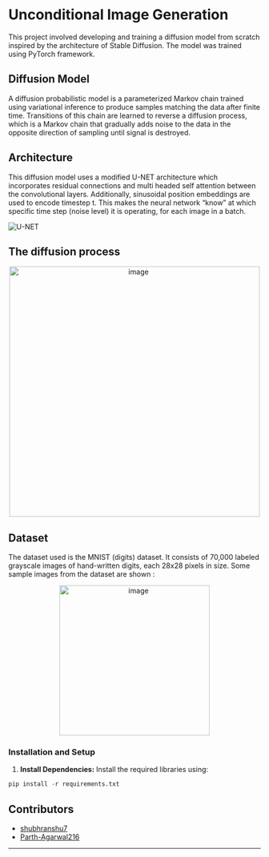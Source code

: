 # Unconditional Image Generation

This project involved developing and training a diffusion model from scratch inspired by the architecture of Stable Diffusion. The model was trained using PyTorch framework.

## Diffusion Model

A diffusion probabilistic model is a parameterized Markov chain trained using variational inference to produce samples matching the data after finite time. Transitions of this chain are learned to reverse a diffusion process, which is a Markov chain that gradually adds noise to the data in the opposite direction of sampling until signal is destroyed. 

## Architecture

This diffusion model uses a modified U-NET architecture which incorporates residual connections and multi headed self attention between the convolutional layers. Additionally, sinusoidal position embeddings are used to encode timestep t. This makes the neural network “know” at which specific time step (noise level) it is operating, for each image in a batch.

![U-NET](https://github.com/Parth-Agarwal216/Image_Generation/assets/118837763/f6d09ec8-b2f6-430e-9dce-faa48f63c963)

## The diffusion process


<div align="center">
  <img src="https://github.com/Parth-Agarwal216/Image_Generation/assets/118837763/abbac076-63bc-4bfc-a2df-a296370ccdfe" alt="image" width="500" />
</div>

## Dataset 

The dataset used is the MNIST (digits) dataset. It consists of 70,000 labeled grayscale images of hand-written digits, each 28x28 pixels in size.
Some sample images from the dataset are shown : 

<div align="center">
  <img src="https://github.com/Parth-Agarwal216/Image_Generation/assets/118837763/fa0c91de-ba5e-40bf-8ed9-b0e47fe12aca" alt="image" width="300" />
</div>


### Installation and Setup

1. **Install Dependencies:**
   Install the required libraries using:
```python
pip install -r requirements.txt
```

## Contributors
- [shubhranshu7](https://github.com/shubhranshu7)
- [Parth-Agarwal216](https://github.com/Parth-Agarwal216)
---

